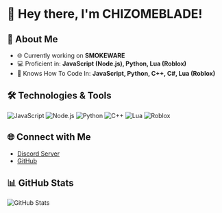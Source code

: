 # 👋 Hey there, I'm CHIZOMEBLADE!

## 🚀 About Me

- 🌐 Currently working on **SMOKEWARE**
- 💻 Proficient in: **JavaScript (Node.js), Python, Lua (Roblox)**
- 💭 Knows How To Code In: **JavaScript, Python, C++, C#, Lua (Roblox)**

## 🛠️ Technologies & Tools

![JavaScript](https://img.shields.io/badge/-JavaScript-black?style=flat-square&logo=javascript)
![Node.js](https://img.shields.io/badge/-Node.js-black?style=flat-square&logo=node.js)
![Python](https://img.shields.io/badge/-Python-black?style=flat-square&logo=python)
![C++](https://img.shields.io/badge/-c++-black?logo=c%2B%2B&style=social)
![Lua](https://img.shields.io/badge/-Lua-black?style=flat-square&logo=lua)
![Roblox](https://img.shields.io/badge/-Roblox-black?style=flat-square&logo=roblox)

## 🌐 Connect with Me

- [Discord Server](https://discord.gg/Zj4Y9FFzyD)
- [GitHub](https://github.com/v5x0x)

## 📊 GitHub Stats

![GitHub Stats](https://github-readme-stats.vercel.app/api?username=5nz&show_icons=true&hide_title=true&count_private=true&theme=dark)
